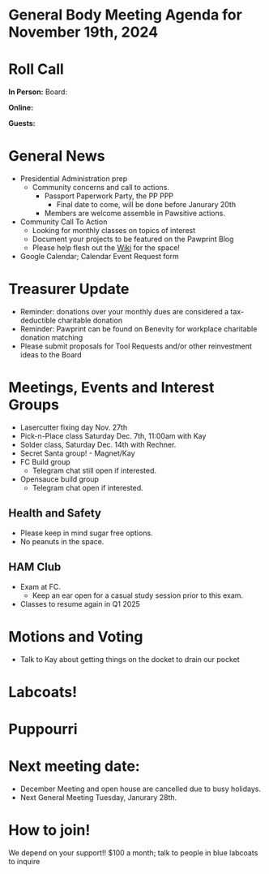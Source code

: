 
# General Body Meeting Agenda for November 19th, 2024
# Roll Call
**In Person:**
Board:

**Online:** 


**Guests:** 

# General News
- Presidential Administration prep
  - Community concerns and call to actions.
    - Passport Paperwork Party, the PP PPP
      - Final date to come, will be done before Janurary 20th
    - Members are welcome assemble in Pawsitive actions.
- Community Call To Action
  - Looking for monthly classes on topics of interest
  - Document your projects to be featured on the Pawprint Blog
  - Please help flesh out the [Wiki](https://wiki.pawprint.space/) for the space!
 - Google Calendar; Calendar Event Request form

  
# Treasurer Update
- Reminder: donations over your monthly dues are considered a tax-deductible charitable donation
- Reminder: Pawprint can be found on Benevity for workplace charitable donation matching
- Please submit proposals for Tool Requests and/or other reinvestment ideas to the Board

# Meetings, Events and Interest Groups
- Lasercutter fixing day Nov. 27th 
- Pick-n-Place class Saturday Dec. 7th, 11:00am with Kay 
- Solder class, Saturday Dec. 14th with Rechner.
- Secret Santa group! - Magnet/Kay 
- FC Build group 
  - Telegram chat still open if interested.
- Opensauce build group
  - Telegram chat open if interested. 

## Health and Safety
- Please keep in mind sugar free options.
- No peanuts in the space.
  
## HAM Club
- Exam at FC.
  - Keep an ear open for a casual study session prior to this exam.
- Classes to resume again in Q1 2025
  
# Motions and Voting
- Talk to Kay about getting things on the docket to drain our pocket

# Labcoats!

# Puppourri


# Next meeting date:
- December Meeting and open house are cancelled due to busy holidays.
- Next General Meeting Tuesday, Janurary 28th. 

# How to join!
We depend on your support!! $100 a month; talk to people in blue labcoats to inquire
